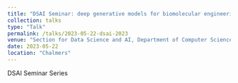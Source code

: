 ```yaml
---
title: "DSAI Seminar: deep generative models for biomolecular engineering"
collection: talks
type: "Talk"
permalink: /talks/2023-05-22-dsai-2023
venue: "Section for Data Science and AI, Department of Computer Science and Engineering"
date: 2023-05-22
location: "Chalmers"
---
```


DSAI Seminar Series
